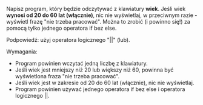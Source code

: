 Napisz program, który będzie odczytywać z klawiatury **wiek**.
Jeśli wiek **wynosi od 20 do 60 lat (włącznie)**, nic nie wyświetlaj,
w przeciwnym razie - wyświetl frazę "nie trzeba pracować".
Można to zrobić (i powinno się!) za pomocą tylko jednego operatora if bez else.

Podpowiedź: użyj operatora logicznego "||" (lub).

Wymagania:

- Program powinien wczytać jedną liczbę z klawiatury.
- Jeśli wiek jest mniejszy niż 20 lub większy niż 60, powinna być wyświetlona fraza "nie trzeba pracować".
- Jeśli wiek jest w zakresie od 20 do 60 lat (włącznie), nic nie wyświetlaj.
- Program powinien używać jednego operatora if bez else i operatora logicznego ||.
